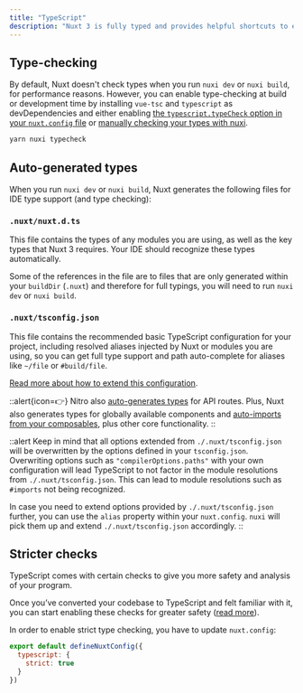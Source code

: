 ```yaml
---
title: "TypeScript"
description: "Nuxt 3 is fully typed and provides helpful shortcuts to ensure you have access to accurate type information when you are coding."
---
```


## Type-checking

By default, Nuxt doesn't check types when you run `nuxi dev` or `nuxi build`, for performance reasons. However, you can enable type-checking at build or development time by installing `vue-tsc` and `typescript` as devDependencies and either enabling [the `typescript.typeCheck` option in your `nuxt.config` file](/api/configuration/nuxt.config#typescript) or [manually checking your types with nuxi](/api/commands/typecheck).

```bash
yarn nuxi typecheck
```

## Auto-generated types

When you run `nuxi dev` or `nuxi build`, Nuxt generates the following files for IDE type support (and type checking):

### `.nuxt/nuxt.d.ts`

This file contains the types of any modules you are using, as well as the key types that Nuxt 3 requires. Your IDE should recognize these types automatically.

Some of the references in the file are to files that are only generated within your `buildDir` (`.nuxt`) and therefore for full typings, you will need to run `nuxi dev` or `nuxi build`.

### `.nuxt/tsconfig.json`

This file contains the recommended basic TypeScript configuration for your project, including resolved aliases injected by Nuxt or modules you are using, so you can get full type support and path auto-complete for aliases like `~/file` or `#build/file`.

[Read more about how to extend this configuration](/guide/directory-structure/tsconfig).

::alert{icon=👉}
Nitro also [auto-generates types](/guide/concepts/server-engine#typed-api-routes) for API routes. Plus, Nuxt also generates types for globally available components and [auto-imports from your composables](/guide/directory-structure/composables), plus other core functionality.
::

::alert
Keep in mind that all options extended from `./.nuxt/tsconfig.json` will be overwritten by the options defined in your `tsconfig.json`.
Overwriting options such as `"compilerOptions.paths"` with your own configuration will lead TypeScript to not factor in the module resolutions from `./.nuxt/tsconfig.json`. This can lead to module resolutions such as `#imports` not being recognized.

In case you need to extend options provided by `./.nuxt/tsconfig.json` further, you can use the `alias` property within your `nuxt.config`. `nuxi` will pick them up and extend `./.nuxt/tsconfig.json` accordingly.
::

## Stricter checks

TypeScript comes with certain checks to give you more safety and analysis of your program.

Once you’ve converted your codebase to TypeScript and felt familiar with it, you can start enabling these checks for greater safety ([read more](https://www.typescriptlang.org/docs/handbook/migrating-from-javascript.html#getting-stricter-checks)).

In order to enable strict type checking, you have to update `nuxt.config`:

```js
export default defineNuxtConfig({
  typescript: {
    strict: true
  }
})
```
